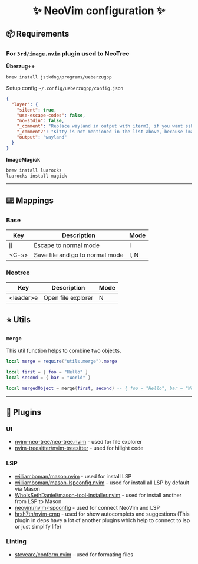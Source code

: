 <h1 align="center">✨ NeoVim configuration  ✨</h1>

## 📦 Requirements

### For `3rd/image.nvim` plugin used to NeoTree

**Überzug++**

`brew install jstkdng/programs/ueberzugpp`

Setup config `~/.config/ueberzugpp/config.json`

```json
{
  "layer": {
    "silent": true,
    "use-escape-codes": false,
    "no-stdin": false,
    "_comment": "Replace wayland in output with iterm2, if you want ssh support, x11 if you want to use it in xorg, sixel if you want to use sixels, chafa if you want to use the terminal colors.",
    "_comment2": "Kitty is not mentioned in the list above, because image.nvim has native support for it.",
    "output": "wayland"
  }
}
```

**ImageMagick**

```sh
brew install luarocks
luarocks install magick
```

---

## ⌨️ Mappings

### Base

| Key     | Description                     | Mode |
| ------- | ------------------------------- | ---- |
| jj      | Escape to normal mode           | I    |
| \<C-s\> | Save file and go to normal mode | I, N |

### Neotree

| Key         | Description        | Mode |
| ----------- | ------------------ | ---- |
| \<leader\>e | Open file explorer | N    |

## ⭐️ Utils

### `merge`

This util function helps to combine two objects.

```lua
local merge = require("utils.merge").merge

local first = { foo = "Hello" }
local second = { bar = "World" }

local mergedObject = merge(first, second) -- { foo = "Hello", bar = "World" }
```

---

## 🔌 Plugins

### UI

- [nvim-neo-tree/neo-tree.nvim](https://github.com/nvim-neo-tree/neo-tree.nvim) - used for file explorer
- [nvim-treesitter/nvim-treesitter](https://github.com/nvim-treesiter/nvim-treesiter) - used for hilight code

### LSP

- [williamboman/mason.nvim](https://github.com/williamboman/mason.nvim) - used for install LSP
- [williamboman/mason-lspconfig.nvim](https://github.com/williamboman/mason-lspconfig.nvim) - used for install all LSP by default via Mason
- [WhoIsSethDaniel/mason-tool-installer.nvim](https://github.com/WhoIsSethDaniel/mason-tool-installer.nvim) - used for install another from LSP to Mason
- [neovim/nvim-lspconfig](https://github.com/neovim/nvim-lspconfig) - used for connect NeoVim and LSP
- [hrsh7th/nvim-cmp](httsp://hithub.com/hrsh7th/nvim-cmp) - used for show autocomplets and suggestions (This plugin in deps have a lot of another plugins which help to connect to lsp or just simplify life)

### Linting

- [stevearc/conform.nvim](https://github.com/stevearc/conform.nvim) - used for formating files
